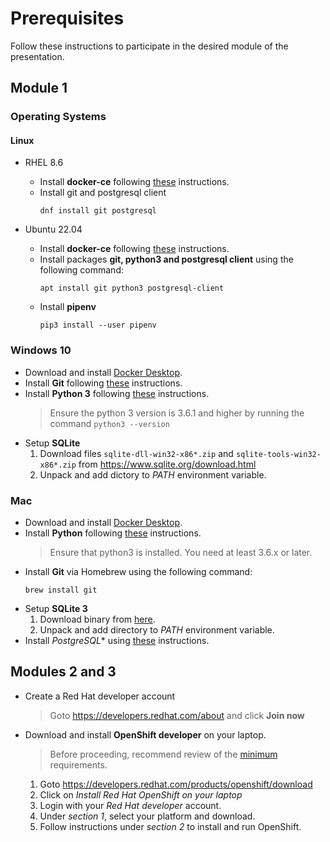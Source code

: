 # Prerequisites
Follow these instructions to participate in the desired module of the presentation.

## Module 1
### Operating Systems
#### Linux
- RHEL 8.6
  - Install **docker-ce** following [these](https://docs.docker.com/engine/install/rhel/) instructions.
  - Install git and postgresql client
    ```
    dnf install git postgresql
    ```

- Ubuntu 22.04
  - Install **docker-ce** following [these](https://docs.docker.com/engine/install/ubuntu/) instructions.
  - Install packages **git, python3 and postgresql client** using the following command:
    ```
    apt install git python3 postgresql-client
    ```
  - Install **pipenv**
    ```
    pip3 install --user pipenv
    ```
### Windows 10
  - Download and install [Docker Desktop](https://docs.docker.com/desktop/install/windows-install/).
  - Install **Git** following [these](https://github.com/git-guides/install-git#install-git-on-windows) instructions.
  - Install **Python 3** following [these](https://www.python.org/downloads/windows/) instructions.
    > Ensure the python 3 version is 3.6.1 and higher by running the command `python3 --version`
  - Setup **SQLite**
    1. Download files `sqlite-dll-win32-x86*.zip` and `sqlite-tools-win32-x86*.zip` from https://www.sqlite.org/download.html
    2. Unpack and add dictory to _PATH_ environment variable.

### Mac
  - Download and install [Docker Desktop](https://www.docker.com/products/docker-desktop/).
  - Install **Python** following [these](https://github.com/git-guides/install-git#install-git-on-mac) instructions.
    > Ensure that python3 is installed. You need at least 3.6.x or later.
  - Install **Git** via Homebrew using the following command:
    ```
    brew install git
    ```
  - Setup **SQLite 3**
    1. Download binary from [here](https://www.sqlite.org/download.html).
    2. Unpack and add directory to _PATH_ environment variable.
  - Install *PostgreSQL** using [these](https://postgresapp.com/) instructions.


## Modules 2 and 3
- Create a Red Hat developer account
  > Goto https://developers.redhat.com/about and click **Join now**
- Download and install **OpenShift developer** on your laptop.
  > Before proceeding, recommend review of the [minimum](https://access.redhat.com/documentation/en-us/red_hat_openshift_local/2.5/html/getting_started_guide/installation_gsg#minimum-system-requirements_gsg) requirements.
  1. Goto https://developers.redhat.com/products/openshift/download
  2. Click on _Install Red Hat OpenShift on your laptop_
  3. Login with your _Red Hat developer_ account.
  4. Under _section 1_, select your platform and download.
  5. Follow instructions under _section 2_ to install and run OpenShift.
